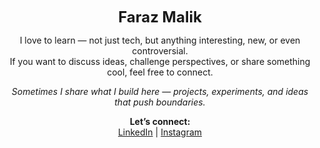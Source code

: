 <p align="center">
  <strong style="font-size: 24px;">Faraz Malik</strong>
</p>

<p align="center">
  I love to learn — not just tech, but anything interesting, new, or even controversial.<br>
  If you want to discuss ideas, challenge perspectives, or share something cool, feel free to connect.
</p>

<p align="center">
  <em>Sometimes I share what I build here — projects, experiments, and ideas that push boundaries.</em>
</p>

<p align="center">
  <strong>Let’s connect:</strong><br>
  <a href="https://www.linkedin.com/in/faraz-malik-80b463248">LinkedIn</a> | 
  <a href="https://www.instagram.com/farax_malik/">Instagram</a>
</p>
